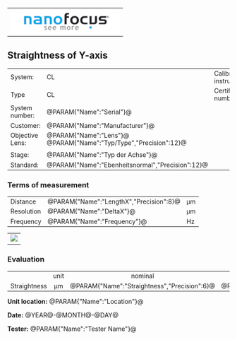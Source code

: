 <!--   EvalAlgoName=NF_NED_MScan_Abnahme_GX_LS -->

||
|-:|
|![](logo.png)|

## Straightness of Y-axis 


 


|||||
|-|-|-|-|
|System: |  CL |Calibration instruction:|    |
|Type|   CL | Certificate number: |@PARAM{"Name":"Serial"}@-@YEAR@@MONTH@@DAY@|
|System number:| @PARAM{"Name":"Serial"}@|||
|Customer:| @PARAM{"Name":"Manufacturer"}@|||
|Objective Lens: |@PARAM{"Name":"Lens"}@  @PARAM{"Name":"Typ/Type","Precision":12}@ |||
| |  |||
|Stage: |  @PARAM{"Name":"Typ der Achse"}@ |||
|Standard: |@PARAM{"Name":"Ebenheitsnormal","Precision":12}@|||

### Terms of measurement 

||||
|-|-|-|
|Distance|@PARAM{"Name":"LengthX","Precision":8}@|  µm|
|Resolution|@PARAM{"Name":"DeltaX"}@ |µm|
|Frequency| @PARAM{"Name":"Frequency"}@ |Hz|
 
 

|| 
|:-:|
|![](StraightnessX_LS.svg)|


### Evaluation

|||||||
|:-:|:-:|:-:|:-:|:-:|:-:|
| |unit   |nominal   |   actual  | status|
| Straightness    | µm | @PARAM{"Name":"Straightness","Precision":6}@  |   @PARAM{"Name":"Wt","Precision":3}@ | <span id="control"> Ok</span>|
 

__Unit location:__ @PARAM{"Name":"Location"}@

__Date:__ @YEAR@-@MONTH@-@DAY@ 

__Tester:__ @PARAM{"Name":"Tester Name"}@


 

<div id="sumresults">  </div>

<script>

var PARAM = @PJSON{"Set":0}@;
var META = @MJSON{"Set":0}@;

 
var value =   @PARAM{"Name":"Wt","Precision":3}@;
var nominal = @PARAM{"Name":"Straightness","Precision":6}@;
var status ="";

if(  value < nominal)
{
 
 status ="OK";
}
else
{
  
 
 status = "not OK";
}
 document.getElementById("control").innerHTML = status;



var Result = {"value":0,"nominal":0,"status":"","timestamp":0};

Result["value"] = value;
Result["nominal"] = nominal;
Result["status"] = status;
Result["timestamp"] = Date.now();
sessionStorage.setItem(document.title+"Result", JSON.stringify(Result));

 

</script>

 